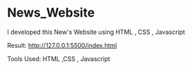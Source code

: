 # News_Website
I developed this New's Website using HTML , CSS , Javascript

Result:
http://127.0.0.1:5500/index.html

Tools Used:
HTML ,CSS , Javascript
